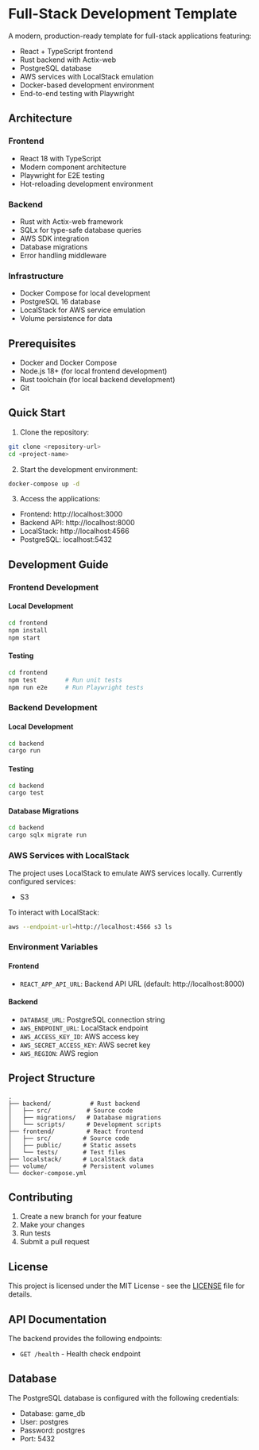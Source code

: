 # Full-Stack Development Template

A modern, production-ready template for full-stack applications featuring:
- React + TypeScript frontend
- Rust backend with Actix-web
- PostgreSQL database
- AWS services with LocalStack emulation
- Docker-based development environment
- End-to-end testing with Playwright

## Architecture

### Frontend
- React 18 with TypeScript
- Modern component architecture
- Playwright for E2E testing
- Hot-reloading development environment

### Backend
- Rust with Actix-web framework
- SQLx for type-safe database queries
- AWS SDK integration
- Database migrations
- Error handling middleware

### Infrastructure
- Docker Compose for local development
- PostgreSQL 16 database
- LocalStack for AWS service emulation
- Volume persistence for data

## Prerequisites

- Docker and Docker Compose
- Node.js 18+ (for local frontend development)
- Rust toolchain (for local backend development)
- Git

## Quick Start

1. Clone the repository:
```bash
git clone <repository-url>
cd <project-name>
```

2. Start the development environment:
```bash
docker-compose up -d
```

3. Access the applications:
- Frontend: http://localhost:3000
- Backend API: http://localhost:8000
- LocalStack: http://localhost:4566
- PostgreSQL: localhost:5432

## Development Guide

### Frontend Development

#### Local Development
```bash
cd frontend
npm install
npm start
```

#### Testing
```bash
cd frontend
npm test        # Run unit tests
npm run e2e     # Run Playwright tests
```

### Backend Development

#### Local Development
```bash
cd backend
cargo run
```

#### Testing
```bash
cd backend
cargo test
```

#### Database Migrations
```bash
cd backend
cargo sqlx migrate run
```

### AWS Services with LocalStack

The project uses LocalStack to emulate AWS services locally. Currently configured services:
- S3

To interact with LocalStack:
```bash
aws --endpoint-url=http://localhost:4566 s3 ls
```

### Environment Variables

#### Frontend
- `REACT_APP_API_URL`: Backend API URL (default: http://localhost:8000)

#### Backend
- `DATABASE_URL`: PostgreSQL connection string
- `AWS_ENDPOINT_URL`: LocalStack endpoint
- `AWS_ACCESS_KEY_ID`: AWS access key
- `AWS_SECRET_ACCESS_KEY`: AWS secret key
- `AWS_REGION`: AWS region

## Project Structure

```
.
├── backend/           # Rust backend
│   ├── src/          # Source code
│   ├── migrations/   # Database migrations
│   └── scripts/      # Development scripts
├── frontend/         # React frontend
│   ├── src/         # Source code
│   ├── public/      # Static assets
│   └── tests/       # Test files
├── localstack/      # LocalStack data
├── volume/          # Persistent volumes
└── docker-compose.yml
```

## Contributing

1. Create a new branch for your feature
2. Make your changes
3. Run tests
4. Submit a pull request

## License

This project is licensed under the MIT License - see the [LICENSE](LICENSE) file for details.

## API Documentation

The backend provides the following endpoints:

- `GET /health` - Health check endpoint

## Database

The PostgreSQL database is configured with the following credentials:
- Database: game_db
- User: postgres
- Password: postgres
- Port: 5432 